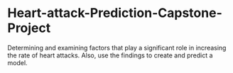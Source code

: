 # Heart-attack-Prediction-Capstone-Project
Determining and examining factors that play a significant role in increasing the rate of heart attacks. Also, use the findings to create and predict a model.
